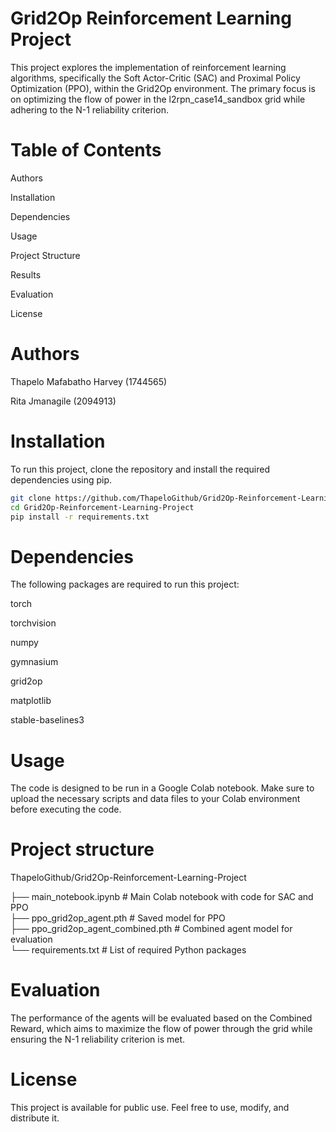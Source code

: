 # Grid2Op Reinforcement Learning Project

This project explores the implementation of reinforcement learning algorithms, specifically the Soft Actor-Critic (SAC) and Proximal Policy Optimization (PPO), within the Grid2Op environment. The primary focus is on optimizing the flow of power in the l2rpn_case14_sandbox grid while adhering to the N-1 reliability criterion.

# Table of Contents

Authors

Installation

Dependencies

Usage

Project Structure

Results

Evaluation

License

# Authors
Thapelo Mafabatho Harvey (1744565)

Rita Jmanagile (2094913)

# Installation
To run this project, clone the repository and install the required dependencies using pip.

```bash
git clone https://github.com/ThapeloGithub/Grid2Op-Reinforcement-Learning-Project
cd Grid2Op-Reinforcement-Learning-Project
pip install -r requirements.txt
```

# Dependencies
The following packages are required to run this project:

torch

torchvision

numpy

gymnasium

grid2op

matplotlib

stable-baselines3
# Usage 
The code is designed to be run in a Google Colab notebook. Make sure to upload the necessary scripts and data files to your Colab environment before executing the code.
# Project structure
ThapeloGithub/Grid2Op-Reinforcement-Learning-Project

├── main_notebook.ipynb  # Main Colab notebook with code for SAC and PPO\
├── ppo_grid2op_agent.pth # Saved model for PPO\
├── ppo_grid2op_agent_combined.pth # Combined agent model for evaluation\
└── requirements.txt       # List of required Python packages

# Evaluation
The performance of the agents will be evaluated based on the Combined Reward, which aims to maximize the flow of power through the grid while ensuring the N-1 reliability criterion is met.
# License
This project is available for public use. Feel free to use, modify, and distribute it.
